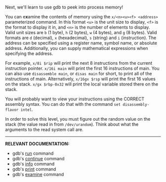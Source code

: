 Next, we'll learn to use gdb to peek into process memory!

You can e**x**amine the contents of memory using the `x/<n><u><f> <address>` parameterized command. In this format `<u>` is the unit size to display, `<f>` is the format to display it in, and `<n>` is the number of elements to display. Valid unit sizes are `b` (1 byte), `h` (2 bytes), `w` (4 bytes), and `g` (8 bytes). Valid formats are `d` (decimal), `x` (hexadecimal), `s` (string) and `i` (instruction). The address can be specified using a register name, symbol name, or absolute address. Additionally, you can supply mathematical expressions when specifying the address.

For example, `x/8i $rip` will print the next 8 instructions from the current instruction pointer. `x/16i main` will print the first 16 instructions of main. You can also use `disassemble main`, or `disas main` for short, to print all of the instructions of main. Alternatively, `x/16gx $rsp` will print the first 16 values on the stack. `x/gx $rbp-0x32` will print the local variable stored there on the stack.

You will probably want to view your instructions using the CORRECT assembly syntax. You can do that with the command `set disassembly-flavor intel`.

In order to solve this level, you must figure out the random value on the stack (the value read in from `/dev/urandom`). Think about what the arguments to the read system call are.

---

**RELEVANT DOCUMENTATION:**

- gdb's [run](https://sourceware.org/gdb/current/onlinedocs/gdb#Starting) command
- gdb's [continue](https://sourceware.org/gdb/current/onlinedocs/gdb#Continuing-and-Stepping) command
- gdb's [info](https://sourceware.org/gdb/current/onlinedocs/gdb#Registers) command
- gdb's [print](https://sourceware.org/gdb/current/onlinedocs/gdb#Data) command
- gdb's [examine](https://sourceware.org/gdb/current/onlinedocs/gdb#Memory) command
